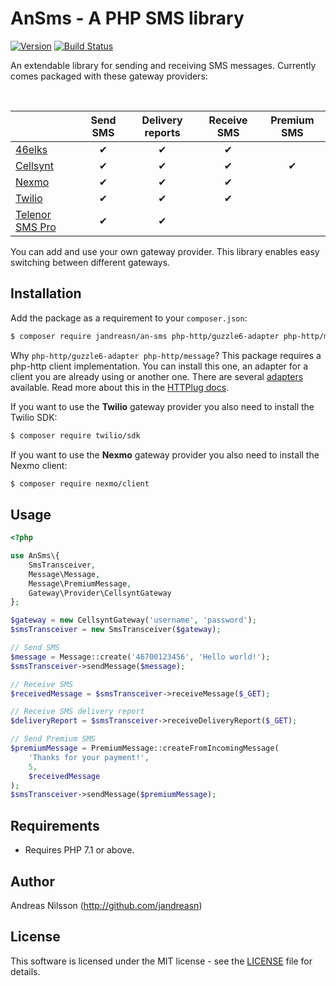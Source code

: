 # AnSms - A PHP SMS library

[![Version](http://img.shields.io/packagist/v/jandreasn/an-sms.svg?style=flat-square)](https://packagist.org/packages/jandreasn/an-sms)
[![Build Status](https://travis-ci.org/jandreasn/an-sms.svg?branch=master)](https://travis-ci.org/jandreasn/an-sms)

An extendable library for sending and receiving SMS messages. Currently comes packaged with these gateway providers:

<br>

|                                            | Send SMS | Delivery reports | Receive SMS | Premium SMS |
|--------------------------------------------|:--------:|:----------------:|:-----------:|:-----------:|
| [46elks](https://46elks.com/)              |    ✔     |       ✔          |      ✔      |             |
| [Cellsynt](https://www.cellsynt.com)       |    ✔     |       ✔          |      ✔      |      ✔      |
| [Nexmo](https://www.nexmo.com)             |    ✔     |       ✔          |      ✔      |             |
| [Twilio](https://www.twilio.com)           |    ✔     |       ✔          |      ✔      |             |
| [Telenor SMS Pro](https://www.smspro.se/)  |    ✔     |       ✔          |             |             |


You can add and use your own gateway provider. This library enables easy switching between different gateways.


## Installation
Add the package as a requirement to your `composer.json`:
```bash
$ composer require jandreasn/an-sms php-http/guzzle6-adapter php-http/message
```

Why `php-http/guzzle6-adapter php-http/message`? This package requires a php-http client implementation. You can 
install this one, an adapter for a client you are already using or another one. There are several
 [adapters](https://packagist.org/providers/php-http/client-implementation) available. Read more about this in the 
 [HTTPlug docs](http://docs.php-http.org/en/latest/httplug/users.html).

If you want to use the **Twilio** gateway provider you also need to install the Twilio SDK:

```bash
$ composer require twilio/sdk
```

If you want to use the **Nexmo** gateway provider you also need to install the Nexmo client:

```bash
$ composer require nexmo/client
```

## Usage
```php
<?php

use AnSms\{
    SmsTransceiver,
    Message\Message,
    Message\PremiumMessage,
    Gateway\Provider\CellsyntGateway
};

$gateway = new CellsyntGateway('username', 'password');
$smsTransceiver = new SmsTransceiver($gateway);

// Send SMS
$message = Message::create('46700123456', 'Hello world!');
$smsTransceiver->sendMessage($message);

// Receive SMS
$receivedMessage = $smsTransceiver->receiveMessage($_GET);

// Receive SMS delivery report
$deliveryReport = $smsTransceiver->receiveDeliveryReport($_GET);

// Send Premium SMS
$premiumMessage = PremiumMessage::createFromIncomingMessage(
    'Thanks for your payment!', 
    5, 
    $receivedMessage
);
$smsTransceiver->sendMessage($premiumMessage);

```


## Requirements
- Requires PHP 7.1 or above.

## Author
Andreas Nilsson (<http://github.com/jandreasn>)

## License
This software is licensed under the MIT license - see the [LICENSE](LICENSE.md) file for details.
